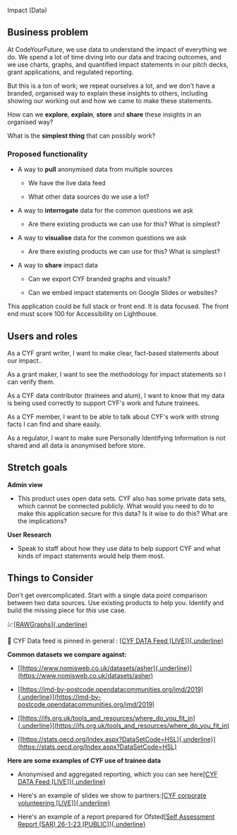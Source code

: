 Impact (Data)

## Business problem

At CodeYourFuture, we use data to understand the impact of everything we
do. We spend a lot of time diving into our data and tracing outcomes,
and we use charts, graphs, and quantified impact statements in our pitch
decks, grant applications, and regulated reporting.

But this is a ton of work; we repeat ourselves a lot, and we don\'t have
a branded, organised way to explain these insights to others, including
showing our working out and how we came to make these statements.

How can we **explore**, **explain**, **store** and **share** these
insights in an organised way?

What is the **simplest thing** that can possibly work?

### Proposed functionality

- A way to **pull** anonymised data from multiple sources

  - We have the live data feed

  - What other data sources do we use a lot?

- A way to **interrogate** data for the common questions we ask

  - Are there existing products we can use for this? What is
    simplest?

- A way to **visualise** data for the common questions we ask

  - Are there existing products we can use for this? What is
    simplest?

- A way to **share** impact data

  - Can we export CYF branded graphs and visuals?

  - Can we embed impact statements on Google Slides or websites?

This application could be full stack or front end. It is data focused.
The front end must score 100 for Accessibility on Lighthouse.

## Users and roles

As a CYF grant writer, I want to make clear, fact-based statements about
our impact..

As a grant maker, I want to see the methodology for impact statements so
I can verify them.

As a CYF data contributor (trainees and alum), I want to know that my
data is being used correctly to support CYF\'s work and future trainees.

As a CYF member, I want to be able to talk about CYF\'s work with strong
facts I can find and share easily.

As a regulator, I want to make sure Personally Identifying Information
is not shared and all data is anonymised before store.

## Stretch goals

**Admin view**

- This product uses open data sets. CYF also has some private data
  sets, which cannot be connected publicly. What would you need to do
  to make this application secure for this data? Is it wise to do
  this? What are the implications?

**User Research**

- Speak to staff about how they use data to help support CYF and what
  kinds of impact statements would help them most.

## Things to Consider

Don\'t get overcomplicated. Start with a single data point comparison
between two data sources. Use existing products to help you. Identify
and build the missing piece for _this_ use case.

💹[[RAWGraphs]{.underline}](https://www.rawgraphs.io/)

📌 CYF Data feed is pinned in general : [[CYF DATA Feed
\[LIVE\]]{.underline}](https://docs.google.com/spreadsheets/d/1SFNpbbFVXE1Lusm5MI7lc51r09_2ecpyFNvKUuAkkFU/edit?usp=sharing)

**Common datasets we compare against:**

- [[https://www.nomisweb.co.uk/datasets/asher]{.underline}](https://www.nomisweb.co.uk/datasets/asher)

- [[https://imd-by-postcode.opendatacommunities.org/imd/2019]{.underline}](https://imd-by-postcode.opendatacommunities.org/imd/2019)

- [[https://ifs.org.uk/tools_and_resources/where_do_you_fit_in]{.underline}](https://ifs.org.uk/tools_and_resources/where_do_you_fit_in)

- [[https://stats.oecd.org/Index.aspx?DataSetCode=HSL]{.underline}](https://stats.oecd.org/Index.aspx?DataSetCode=HSL)

**Here are some examples of CYF use of trainee data**

- Anonymised and aggregated reporting, which you can see here[[CYF
DATA Feed
\[LIVE\]]{.underline}](https://docs.google.com/spreadsheets/d/1SFNpbbFVXE1Lusm5MI7lc51r09_2ecpyFNvKUuAkkFU/edit?usp=sharing)

- Here\'s an example of slides we show to partners:[[CYF corporate
volunteering
\[LIVE\]]{.underline}](https://docs.google.com/presentation/d/1RBBOWAGlKFuhM9MiKJngfgF_mMNR4KjWNsSmNL1QBuo/edit?usp=sharing)

- Here\'s an example of a report prepared for Ofsted[[Self Assessment
Report (SAR) 26-1-23
\[PUBLIC\]]{.underline}](https://docs.google.com/document/d/1EbEmYkgjeDIvaKKhDeJBMwtlSwwNiY19u6xwvw_9r7M/edit?usp=sharing)
